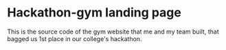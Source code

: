 # Hackathon-gym landing page
This is the source code of the gym website that me and my team built, that bagged us 1st place in our college's hackathon.
